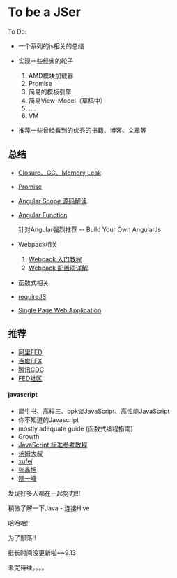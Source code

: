 # To be a JSer
To Do:

* 一个系列的js相关的总结

* 实现一些经典的轮子
    1. AMD模块加载器
    2. Promise
    3. 简易的模板引擎
    4. 简易View-Model（草稿中）
    5. ....
    6. VM
    
* 推荐一些曾经看到的优秀的书籍、博客、文章等


## 总结

* [Closure、GC、Memory Leak](sections/closure、GC、Memory%20Leak/Closure、GC、Memory%20Leak.md)

* [Promise](sections/promise/promise.md)

* [Angular Scope 源码解读](sections/angular/scope.md)

* [Angular Function](sections/angular/bootstrap.md)

    针对Angular强烈推荐 -- Build Your Own AngularJs

* Webpack相关
    1. [Webpack 入门教程](sections/webpack/webpack.md)
    2. [Webpack 配置项详解](sections/webpack/config.md)
    
* 函数式相关

* [requireJS](sections/requireJS/requireJS.md)

* [Single Page Web Application](sections/Single%20Page%20Web%20Application/Single%20Page%20Web%20Application.md)




## 推荐

* [阿里FED](http://taobaofed.org/)
* [百度FEX](http://fex.baidu.com/)
* [腾讯CDC](http://cdc.tencent.com/)
* [FED社区](http://frontenddev.org/)

#### javascript
* 犀牛书、高程三、ppk谈JavaScript、高性能JavaScript
* 你不知道的Javascript
* mostly adequate guide (函数式编程指南)
* Growth
* [JavaScript 标准参考教程](http://javascript.ruanyifeng.com)
* [汤姆大叔](http://www.cnblogs.com/TomXu/)
* [xufei](https://github.com/xufei/blog)
* [张鑫旭](http://www.zhangxinxu.com)
* [阮一峰](http://www.ruanyifeng.com/home.html)


发现好多人都在一起努力!!!

稍微了解一下Java - 连接Hive

哈哈哈!!

为了部落!!

挺长时间没更新啦~~9.13

未完待续。。。。

